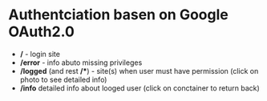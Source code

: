 # Authentciation basen on Google OAuth2.0

- **/** - login site
- **/error** - info abuto missing privileges 
- **/logged** (and rest **/\***) - site(s) when user must have permission (click on photo to see detailed info)
- **/info** detailed info about looged user (click on conctainer to return back)

